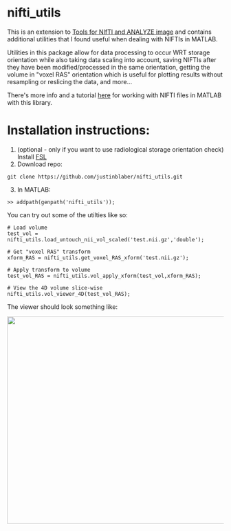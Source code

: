 # nifti_utils
This is an extension to [Tools for NIfTI and ANALYZE image](https://www.mathworks.com/matlabcentral/fileexchange/8797-tools-for-nifti-and-analyze-image) and contains additional utilities that I found useful when dealing with NIFTIs in MATLAB. 

Utilities in this package allow for data processing to occur WRT storage orientation while also taking data scaling into account, saving NIFTIs after they have been modified/processed in the same orientation, getting the volume in "voxel RAS" orientation which is useful for plotting results without resampling or reslicing the data, and more...

There's more info and a tutorial [here](http://justinblaber.org/nifti-files-in-matlab/) for working with NIFTI files in MATLAB with this library.

# Installation instructions:
1) (optional - only if you want to use radiological storage orientation check) Install [FSL](https://fsl.fmrib.ox.ac.uk/fsl/fslwiki)
2) Download repo:
```
git clone https://github.com/justinblaber/nifti_utils.git
```
3) In MATLAB:
```
>> addpath(genpath('nifti_utils'));
```
You can try out some of the utilties like so:
```
# Load volume
test_vol = nifti_utils.load_untouch_nii_vol_scaled('test.nii.gz','double');

# Get "voxel RAS" transform
xform_RAS = nifti_utils.get_voxel_RAS_xform('test.nii.gz');

# Apply transform to volume
test_vol_RAS = nifti_utils.vol_apply_xform(test_vol,xform_RAS);

# View the 4D volume slice-wise
nifti_utils.vol_viewer_4D(test_vol_RAS);
```
The viewer should look something like:
<p align="center">
  <img width="558" height="481"  src="https://i.imgur.com/qyLYnPl.png">
</p>
